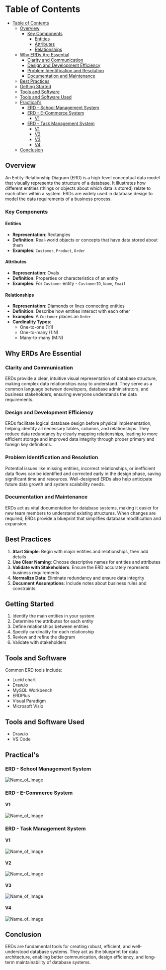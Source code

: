 
# Table of Contents

- [Table of Contents](#table-of-contents)
  - [Overview](#overview)
    - [Key Components](#key-components)
      - [Entities](#entities)
      - [Attributes](#attributes)
      - [Relationships](#relationships)
  - [Why ERDs Are Essential](#why-erds-are-essential)
    - [Clarity and Communication](#clarity-and-communication)
    - [Design and Development Efficiency](#design-and-development-efficiency)
    - [Problem Identification and Resolution](#problem-identification-and-resolution)
    - [Documentation and Maintenance](#documentation-and-maintenance)
  - [Best Practices](#best-practices)
  - [Getting Started](#getting-started)
  - [Tools and Software](#tools-and-software)
  - [Tools and Software Used](#tools-and-software-used)
  - [Practical's](#practicals)
    - [ERD - School Management System](#erd---school-management-system)
    - [ERD - E-Commerce System](#erd---e-commerce-system)
      - [V1](#v1)
    - [ERD - Task Management System](#erd---task-management-system)
      - [V1](#v1)
      - [V2](#v2)
      - [V3](#v3)
      - [V4](#v4)
  - [Conclusion](#conclusion)

## Overview

An Entity-Relationship Diagram (ERD) is a high-level conceptual data model that visually represents the structure of a database. It illustrates how different entities (things or objects about which data is stored) relate to each other within a system. ERDs are widely used in database design to model the data requirements of a business process.

### Key Components

#### Entities
- **Representation**: Rectangles
- **Definition**: Real-world objects or concepts that have data stored about them
- **Examples**: `Customer`, `Product`, `Order`

#### Attributes
- **Representation**: Ovals
- **Definition**: Properties or characteristics of an entity
- **Examples**: For `Customer` entity - `CustomerID`, `Name`, `Email`

#### Relationships
- **Representation**: Diamonds or lines connecting entities
- **Definition**: Describe how entities interact with each other
- **Examples**: A `Customer` places an `Order`
- **Cardinality Types**:
  - One-to-one (1:1)
  - One-to-many (1:N)
  - Many-to-many (M:N)

## Why ERDs Are Essential

### Clarity and Communication
ERDs provide a clear, intuitive visual representation of database structure, making complex data relationships easy to understand. They serve as a common language between developers, database administrators, and business stakeholders, ensuring everyone understands the data requirements.

### Design and Development Efficiency
ERDs facilitate logical database design before physical implementation, helping identify all necessary tables, columns, and relationships. They reduce data redundancy by clearly mapping relationships, leading to more efficient storage and improved data integrity through proper primary and foreign key definitions.

### Problem Identification and Resolution
Potential issues like missing entities, incorrect relationships, or inefficient data flows can be identified and corrected early in the design phase, saving significant time and resources. Well-designed ERDs also help anticipate future data growth and system scalability needs.

### Documentation and Maintenance
ERDs act as vital documentation for database systems, making it easier for new team members to understand existing structures. When changes are required, ERDs provide a blueprint that simplifies database modification and expansion.

## Best Practices

1. **Start Simple**: Begin with major entities and relationships, then add details
2. **Use Clear Naming**: Choose descriptive names for entities and attributes
3. **Validate with Stakeholders**: Ensure the ERD accurately represents business requirements
4. **Normalize Data**: Eliminate redundancy and ensure data integrity
5. **Document Assumptions**: Include notes about business rules and constraints

## Getting Started

1. Identify the main entities in your system
2. Determine the attributes for each entity
3. Define relationships between entities
4. Specify cardinality for each relationship
5. Review and refine the diagram
6. Validate with stakeholders

## Tools and Software

Common ERD tools include:
- Lucid chart
- Draw.io
- MySQL Workbench
- ERDPlus
- Visual Paradigm
- Microsoft Visio


## Tools and Software Used
- Draw.io
- VS Code



## Practical's

### ERD - School Management System

![Name_of_Image](./images/university.drawio.png)


### ERD - E-Commerce System

#### V1

![Name_of_Image](./images/e-commerce.drawio.png)

### ERD - Task Management System

#### V1

![Name_of_Image](./images/task-management.drawio.png)

#### V2

![Name_of_Image](./images/task-management2.drawio.png)

#### V3
![Name_of_Image](./images/task-management3.drawio.png)

#### V4
![Name_of_Image](./images/task-management4.drawio.png)

## Conclusion

ERDs are fundamental tools for creating robust, efficient, and well-understood database systems. They act as the blueprint for data architecture, enabling better communication, design efficiency, and long-term maintainability of database systems.